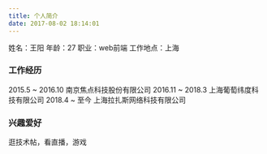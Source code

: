 ```yaml
---
title: 个人简介
date: 2017-08-02 18:14:01
---
```


姓名：王阳
年龄：27
职业：web前端
工作地点：上海

### 工作经历

2015.5 ~ 2016.10 	南京焦点科技股份有限公司
2016.11 ~ 2018.3 	上海葡萄纬度科技有限公司
2018.4 ~ 至今       上海拉扎斯网络科技有限公司
### 兴趣爱好

逛技术帖，看直播，游戏


